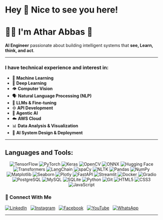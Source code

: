 # Hey 👋 Nice to see you here!

# 👨‍💻 I'm Athar Abbas 🚀

**AI Engineer** passionate about building intelligent systems that **see, Learn, think, and act**.

---

### I have technical experience and interest in:

* 🤖 **Machine Learning**
* 🧠 **Deep Learning**
* 👁️ **Computer Vision**
* 🗣️ **Natural Language Processing (NLP)**
* 🦙 **LLMs & Fine-tuning**
* ⚙️ **API Development**
* 🤖 **Agentic AI**
* ☁️ **AWS Cloud**
* 📊 **Data Analysis & Visualization**
* 🎯 **AI System Design & Deployment**

---
## Languages and Tools:

<p align="center">
  <!-- ML/DL -->
  <img src="https://img.shields.io/badge/TensorFlow-FF6F00?style=flat&logo=tensorflow&logoColor=white" title="TensorFlow">
  <img src="https://img.shields.io/badge/PyTorch-EE4C2C?style=flat&logo=pytorch&logoColor=white" title="PyTorch">
  <img src="https://img.shields.io/badge/Keras-D00000?style=flat&logo=keras&logoColor=white" title="Keras">
  <img src="https://img.shields.io/badge/OpenCV-5C3EE8?style=flat&logo=opencv&logoColor=white" title="OpenCV">
  <img src="https://img.shields.io/badge/ONNX-005CED?style=flat&logo=onnx&logoColor=white" title="ONNX">
  
  <!-- NLP/LLM -->
  <img src="https://img.shields.io/badge/Hugging%20Face-FFD21E?style=flat&logo=huggingface&logoColor=black" title="Hugging Face">
  <img src="https://img.shields.io/badge/Transformers-FFA500?style=flat" title="Transformers">
  <img src="https://img.shields.io/badge/LangChain-00A67D?style=flat" title="LangChain">
  <img src="https://img.shields.io/badge/spaCy-09A3D5?style=flat&logo=spacy&logoColor=white" title="spaCy">
  <img src="https://img.shields.io/badge/NLTK-0099E5?style=flat" title="NLTK">
  
  <!-- Data -->
  <img src="https://img.shields.io/badge/Pandas-150458?style=flat&logo=pandas&logoColor=white" title="Pandas">
  <img src="https://img.shields.io/badge/NumPy-013243?style=flat&logo=numpy&logoColor=white" title="NumPy">
  <img src="https://img.shields.io/badge/Matplotlib-11557C?style=flat&logo=matplotlib&logoColor=white" title="Matplotlib">
  <img src="https://img.shields.io/badge/Seaborn-5B8BFF?style=flat" title="Seaborn">
  <img src="https://img.shields.io/badge/Plotly-3F4F75?style=flat&logo=plotly&logoColor=white" title="Plotly">
  
  <!-- Deployment -->
  <img src="https://img.shields.io/badge/FastAPI-009688?style=flat&logo=fastapi&logoColor=white" title="FastAPI">
  <img src="https://img.shields.io/badge/Streamlit-FF4B4B?style=flat&logo=streamlit&logoColor=white" title="Streamlit">
  <img src="https://img.shields.io/badge/Docker-2496ED?style=flat&logo=docker&logoColor=white" title="Docker">
  <img src="https://img.shields.io/badge/Gradio-FF6B6B?style=flat" title="Gradio">
  
  <!-- Databases -->
  <img src="https://img.shields.io/badge/PostgreSQL-4169E1?style=flat&logo=postgresql&logoColor=white" title="PostgreSQL">
  <img src="https://img.shields.io/badge/MySQL-4479A1?style=flat&logo=mysql&logoColor=white" title="MySQL">
  <img src="https://img.shields.io/badge/SQLite-003B57?style=flat&logo=sqlite&logoColor=white" title="SQLite">
  
  <!-- Core -->
  <img src="https://img.shields.io/badge/Python-3776AB?style=flat&logo=python&logoColor=white" title="Python">
  <img src="https://img.shields.io/badge/Git-F05032?style=flat&logo=git&logoColor=white" title="Git">
  <img src="https://img.shields.io/badge/HTML5-E34F26?style=flat&logo=html5&logoColor=white" title="HTML5">
  <img src="https://img.shields.io/badge/CSS3-1572B6?style=flat&logo=css3&logoColor=white" title="CSS3">
  <img src="https://img.shields.io/badge/JavaScript-F7DF1E?style=flat&logo=javascript&logoColor=black" title="JavaScript">
</p>

### 🔗 Connect With Me

[![LinkedIn](https://img.shields.io/badge/LinkedIn-Connect-blue?logo=linkedin)](www.linkedin.com/in/atharabbas-993-lnkdn)  
[![Instagram](https://img.shields.io/badge/Instagram-Follow-red?logo=instagram)](https://www.instagram.com/)  
[![Facebook](https://img.shields.io/badge/Facebook-Connect-blue?logo=facebook)]([https://www.facebook.com/](https://www.facebook.com/profile.php?id=100091578665438))  
[![YouTube](https://img.shields.io/badge/YouTube-Subscribe-red?logo=youtube)]([https://www.youtube.com/](https://www.youtube.com/@atharabbas993-s4x))  
[![WhatsApp](https://img.shields.io/badge/WhatsApp-Chat-green?logo=whatsapp)](03039150007)

---
